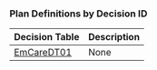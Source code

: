 ### Plan Definitions by Decision ID

 |Decision Table|Description| 
 |---|---|
 |[EmCareDT01](PlanDefinition-EmCareDT01.html)|None|
 